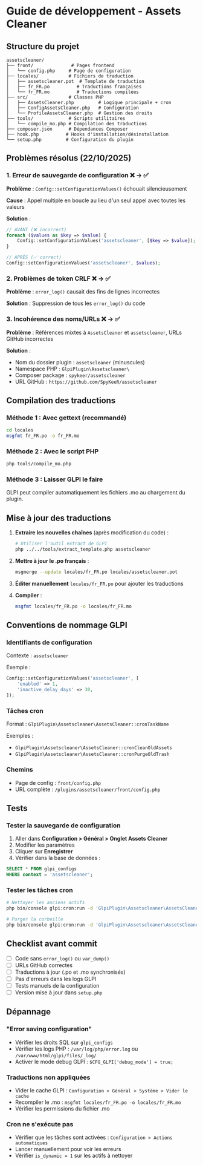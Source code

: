 # Guide de développement - Assets Cleaner

## Structure du projet

```
assetscleaner/
├── front/              # Pages frontend
│   └── config.php     # Page de configuration
├── locales/           # Fichiers de traduction
│   ├── assetscleaner.pot  # Template de traduction
│   ├── fr_FR.po          # Traductions françaises
│   └── fr_FR.mo          # Traductions compilées
├── src/               # Classes PHP
│   ├── AssetsCleaner.php         # Logique principale + cron
│   ├── ConfigAssetsCleaner.php   # Configuration
│   └── ProfileAssetsCleaner.php  # Gestion des droits
├── tools/             # Scripts utilitaires
│   └── compile_mo.php # Compilation des traductions
├── composer.json      # Dépendances Composer
├── hook.php          # Hooks d'installation/désinstallation
└── setup.php         # Configuration du plugin

```

## Problèmes résolus (22/10/2025)

### 1. Erreur de sauvegarde de configuration ❌ → ✅
**Problème** : `Config::setConfigurationValues()` échouait silencieusement

**Cause** : Appel multiple en boucle au lieu d'un seul appel avec toutes les valeurs

**Solution** : 
```php
// AVANT (❌ incorrect)
foreach ($values as $key => $value) {
    Config::setConfigurationValues('assetscleaner', [$key => $value]);
}

// APRÈS (✅ correct)
Config::setConfigurationValues('assetscleaner', $values);
```

### 2. Problèmes de token CRLF ❌ → ✅
**Problème** : `error_log()` causait des fins de lignes incorrectes

**Solution** : Suppression de tous les `error_log()` du code

### 3. Incohérence des noms/URLs ❌ → ✅
**Problème** : Références mixtes à `AssetsCleaner` et `assetscleaner`, URLs GitHub incorrectes

**Solution** :
- Nom du dossier plugin : `assetscleaner` (minuscules)
- Namespace PHP : `GlpiPlugin\Assetscleaner\`
- Composer package : `spykeer/assetscleaner`
- URL GitHub : `https://github.com/SpyKeeR/assetscleaner`

## Compilation des traductions

### Méthode 1 : Avec gettext (recommandé)

```bash
cd locales
msgfmt fr_FR.po -o fr_FR.mo
```

### Méthode 2 : Avec le script PHP

```bash
php tools/compile_mo.php
```

### Méthode 3 : Laisser GLPI le faire
GLPI peut compiler automatiquement les fichiers .mo au chargement du plugin.

## Mise à jour des traductions

1. **Extraire les nouvelles chaînes** (après modification du code) :
   ```bash
   # Utiliser l'outil extract de GLPI
   php ../../tools/extract_template.php assetscleaner
   ```

2. **Mettre à jour le .po français** :
   ```bash
   msgmerge --update locales/fr_FR.po locales/assetscleaner.pot
   ```

3. **Éditer manuellement** `locales/fr_FR.po` pour ajouter les traductions

4. **Compiler** :
   ```bash
   msgfmt locales/fr_FR.po -o locales/fr_FR.mo
   ```

## Conventions de nommage GLPI

### Identifiants de configuration
Contexte : `assetscleaner`

Exemple :
```php
Config::setConfigurationValues('assetscleaner', [
    'enabled' => 1,
    'inactive_delay_days' => 30,
]);
```

### Tâches cron
Format : `GlpiPlugin\Assetscleaner\AssetsCleaner::cronTaskName`

Exemples :
- `GlpiPlugin\Assetscleaner\AssetsCleaner::cronCleanOldAssets`
- `GlpiPlugin\Assetscleaner\AssetsCleaner::cronPurgeOldTrash`

### Chemins
- Page de config : `front/config.php`
- URL complète : `/plugins/assetscleaner/front/config.php`

## Tests

### Tester la sauvegarde de configuration

1. Aller dans **Configuration > Général > Onglet Assets Cleaner**
2. Modifier les paramètres
3. Cliquer sur **Enregistrer**
4. Vérifier dans la base de données :

```sql
SELECT * FROM glpi_configs 
WHERE context = 'assetscleaner';
```

### Tester les tâches cron

```bash
# Nettoyer les anciens actifs
php bin/console glpi:cron:run -d 'GlpiPlugin\Assetscleaner\AssetsCleaner::cronCleanOldAssets'

# Purger la corbeille
php bin/console glpi:cron:run -d 'GlpiPlugin\Assetscleaner\AssetsCleaner::cronPurgeOldTrash'
```

## Checklist avant commit

- [ ] Code sans `error_log()` ou `var_dump()`
- [ ] URLs GitHub correctes
- [ ] Traductions à jour (.po et .mo synchronisés)
- [ ] Pas d'erreurs dans les logs GLPI
- [ ] Tests manuels de la configuration
- [ ] Version mise à jour dans `setup.php`

## Dépannage

### "Error saving configuration"
- Vérifier les droits SQL sur `glpi_configs`
- Vérifier les logs PHP : `/var/log/php/error.log` ou `/var/www/html/glpi/files/_log/`
- Activer le mode debug GLPI : `$CFG_GLPI['debug_mode'] = true;`

### Traductions non appliquées
- Vider le cache GLPI : `Configuration > Général > Système > Vider le cache`
- Recompiler le .mo : `msgfmt locales/fr_FR.po -o locales/fr_FR.mo`
- Vérifier les permissions du fichier .mo

### Cron ne s'exécute pas
- Vérifier que les tâches sont activées : `Configuration > Actions automatiques`
- Lancer manuellement pour voir les erreurs
- Vérifier `is_dynamic = 1` sur les actifs à nettoyer

